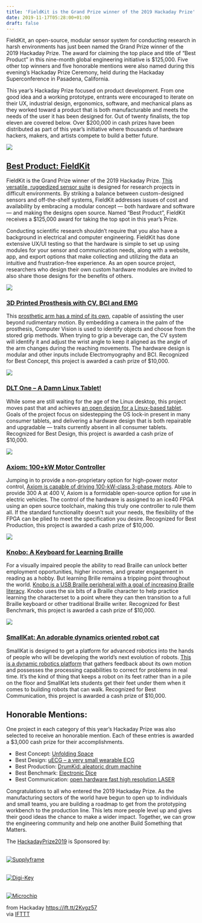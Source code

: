 ```yaml
---
title: 'FieldKit is the Grand Prize winner of the 2019 Hackaday Prize'
date: 2019-11-17T05:28:00+01:00
draft: false
---
```


FieldKit, an open-source, modular sensor system for conducting research in harsh environments has just been named the Grand Prize winner of the 2019 Hackaday Prize. The award for claiming the top place and title of “Best Product” in this nine-month global engineering initiative is $125,000. Five other top winners and five honorable mentions were also named during this evening’s Hackaday Prize Ceremony, held during the Hackaday Superconference in Pasadena, California.

This year’s Hackaday Prize focused on product development. From one good idea and a working prototype, entrants were encouraged to iterate on their UX, industrial design, ergonomics, software, and mechanical plans as they worked toward a product that is both manufacturable and meets the needs of the user it has been designed for. Out of twenty finalists, the top eleven are covered below. Over $200,000 in cash prizes have been distributed as part of this year’s initiative where thousands of hardware hackers, makers, and artists compete to build a better future.

![](https://hackaday.com/wp-content/uploads/2019/11/FieldKit-in-the-field.jpg?w=800)

[Best Product: FieldKit](https://hackaday.io/project/26354-fieldkit)
--------------------------------------------------------------------

FieldKit is the Grand Prize winner of the 2019 Hackaday Prize. [This versatile, ruggedized sensor suite](https://hackaday.io/project/26354-fieldkit) is designed for research projects in difficult environments. By striking a balance between custom-designed sensors and off-the-shelf systems, FieldKit addresses issues of cost and availability by embracing a modular concept — both hardware and software — and making the designs open source. Named “Best Product”, FieldKit receives a $125,000 award for taking the top spot in this year’s Prize.

Conducting scientific research shouldn’t require that you also have a background in electrical and computer engineering. FieldKit has done extensive UX/UI testing so that the hardware is simple to set up using modules for your sensor and communication needs, along with a website, app, and export options that make collecting and utilizing the data an intuitive and frustration-free experience. As an open source project, researchers who design their own custom hardware modules are invited to also share those designs for the benefits of others.

![](https://hackaday.com/wp-content/uploads/2019/11/3D-printed-prosthesis-with-CV.jpg)

### [3D Printed Prosthesis with CV, BCI and EMG](https://hackaday.io/project/165075-3d-printed-prosthesis-with-cv-bci-and-emg)

This [prosthetic arm has a mind of its own](https://hackaday.io/project/165075-3d-printed-prosthesis-with-cv-bci-and-emg), capable of assisting the user beyond rudimentary motion. By embedding a camera in the palm of the prosthesis, Computer Vision is used to identify objects and choose from the stored grip methods. When trying to grip a beverage can, the CV system will identify it and adjust the wrist angle to keep it aligned as the angle of the arm changes during the reaching movements. The hardware design is modular and other inputs include Electromyography and BCI. Recognized for Best Concept, this project is awarded a cash prize of $10,000.

![](https://hackaday.com/wp-content/uploads/2019/11/One-Damn-Linux-Tablet-prototype.jpg?w=800)

### [DLT One – A Damn Linux Tablet!](https://hackaday.io/project/164845-dlt-one-a-damn-linux-tablet)

While some are still waiting for the age of the Linux desktop, this project moves past that and achieves [an open design for a Linux-based tablet](https://hackaday.io/project/164845-dlt-one-a-damn-linux-tablet). Goals of the project focus on sidestepping the OS lock-in present in many consumer tablets, and delivering a hardware design that is both repairable and upgradable — traits currently absent in all consumer tablets. Recognized for Best Design, this project is awarded a cash prize of $10,000.

![](https://hackaday.com/wp-content/uploads/2019/11/Axiom-motor-controller.jpg?w=800)

### [Axiom: 100+kW Motor Controller](https://hackaday.io/project/164932-axiom-100kw-motor-controller)

Jumping in to provide a non-proprietary option for high-power motor control, [Axiom is capable of driving 100-kW-class 3-phase motors](https://hackaday.io/project/164932-axiom-100kw-motor-controller). Able to provide 300 A at 400 V, Axiom is a formidable open-source option for use in electric vehicles. The control of the hardware is assigned to an ice40 FPGA using an open source toolchain, making this truly one controller to rule them all. If the standard functionality doesn’t suit your needs, the flexibility of the FPGA can be plied to meet the specification you desire. Recognized for Best Production, this project is awarded a cash prize of $10,000.

![](https://hackaday.com/wp-content/uploads/2019/11/Knobo-braille-input-device.jpg?w=800)

### [Knobo: A Keyboard for Learning Braille](https://hackaday.io/project/166947-knobo)

For a visually impaired people the ability to read Braille can unlock better employment opportunities, higher incomes, and greater engagement in reading as a hobby. But learning Brille remains a tripping point throughout the world. [Knobo is a USB Braille peripheral with a goal of increasing Braille literacy](https://hackaday.io/project/166947-knobo). Knobo uses the six bits of a Braille character to help practice learning the characterset to a point where they can then transition to a full Braille keyboard or other traditional Braille writer. Recognized for Best Benchmark, this project is awarded a cash prize of $10,000.

![](https://hackaday.com/wp-content/uploads/2019/11/SmallKat-robots.jpg?w=800)

### [SmallKat: An adorable dynamics oriented robot cat](https://hackaday.io/project/164727-smallkat-an-adorable-dynamics-oriented-robot-cat)

SmallKat is designed to get a platform for advanced robotics into the hands of people who will be developing the world’s next evolution of robots. [This is a dynamic robotics platform](https://hackaday.io/project/164727-smallkat-an-adorable-dynamics-oriented-robot-cat) that gathers feedback about its own motion and possesses the processing capabilities to correct for problems in real time. It’s the kind of thing that keeps a robot on its feet rather than in a pile on the floor and SmallKat lets students get their feet under them when it comes to building robots that can walk. Recognized for Best Communication, this project is awarded a cash prize of $10,000.

Honorable Mentions:
-------------------

One project in each category of this year’s Hackaday Prize was also selected to receive an honorable mention. Each of these entries is awarded a $3,000 cash prize for their accomplishments.

*   Best Concept: [Unfolding Space](https://hackaday.io/project/163784-unfolding-space)
*   Best Design: [uECG – a very small wearable ECG](https://hackaday.io/project/164486-uecg-a-very-small-wearable-ecg)
*   Best Production: [DrumKid: aleatoric drum machine](https://hackaday.io/project/164521-drumkid-aleatoric-drum-machine)
*   Best Benchmark: [Electronic Dice](https://hackaday.io/project/28377-electronic-dice)
*   Best Communication: [open hardware fast high resolution LASER](https://hackaday.io/project/21933-open-hardware-fast-accurate-laser)

Congratulations to all who entered the 2019 Hackaday Prize. As the manufacturing sectors of the world have begun to open up to individuals and small teams, you are building a roadmap to get from the prototyping workbench to the production line. This lets more people level up and gives their good ideas the chance to make a wider impact. Together, we can grow the engineering community and help one another Build Something that Matters.

The [HackadayPrize2019](https://prize.supplyframe.com) is Sponsored by:

[  
![Supplyframe](https://hackaday.com/wp-content/uploads/2018/03/sponsor-supplyframe.png?w=300)  
](https://supplyframe.com/)

[  
![Digi-Key](https://hackaday.com/wp-content/uploads/2016/04/sponsor-2016-digikey21.png?w=300)  
](https://hackaday.io/digikey)

[  
![Microchip](https://hackaday.com/wp-content/uploads/2018/07/sponsor-2016-microchip.png?w=300)  
](https://hackaday.io/microchip)

  
  
from Hackaday https://ift.tt/2Kvgz57  
via [IFTTT](https://ifttt.com/?ref=da&site=blogger)